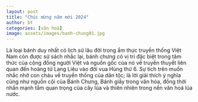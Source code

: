 ```yaml
---
layout: post
title: "Chúc mừng năm mới 2024"
author: bt
categories: [văn hoá]
image: assets/images/banh-chung01.jpg
---
```


Là loại bánh duy nhất có lịch sử lâu đời trong ẩm thực truyền thống Việt Nam còn được sử sách nhắc lại, bánh chưng có vị trí đặc biệt trong tâm thức của cộng đồng người Việt và nguồn gốc của nó về truyền thuyết liên quan đến hoàng tử Lang Liêu vào đời vua Hùng thứ 6. Sự tích trên muốn nhắc nhở con cháu về truyền thống của dân tộc; là lời giải thích ý nghĩa cũng như nguồn cội của Bánh Chưng, Bánh giầy trong văn hóa, đồng thời nhấn mạnh tầm quan trọng của cây lúa và thiên nhiên trong nền văn hoá lúa nước.
